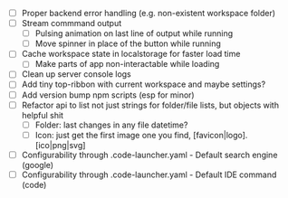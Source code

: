 - [ ] Proper backend error handling (e.g. non-existent workspace folder)
- [ ] Stream commmand output
  - [ ] Pulsing animation on last line of output while running
  - [ ] Move spinner in place of the button while running
- [ ] Cache workspace state in localstorage for faster load time
  - [ ] Make parts of app non-interactable while loading
- [ ] Clean up server console logs
- [ ] Add tiny top-ribbon with current workspace and maybe settings?
- [ ] Add version bump npm scripts (esp for minor)
- [ ] Refactor api to list not just strings for folder/file lists, but objects with helpful shit
  - [ ] Folder: last changes in any file datetime?
  - [ ] Icon: just get the first image one you find, [favicon|logo].[ico|png|svg]
- [ ] Configurability through .code-launcher.yaml - Default search engine (google)
- [ ] Configurability through .code-launcher.yaml - Default IDE command (code)
